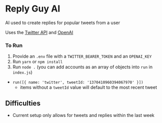 # Reply Guy AI

AI used to create replies for popular tweets from a user

Uses the [Twitter API](https://developer.twitter.com/en/docs/twitter-api) and [OpenAI](https://beta.openai.com/)

### To Run
1. Provide an `.env` file with a `TWITTER_BEARER_TOKEN` and an `OPENAI_KEY`
2. Run `yarn` or `npm install`
3. Run `node .` (you can add accounts as an array of objects into `run` in `index.js`)
  - `run([{ name: 'twitter', tweetId: '1370410960394067970' }])`
    - items without a `tweetId` value will default to the most recent tweet


## Difficulties
- Current setup only allows for tweets and replies within the last week
